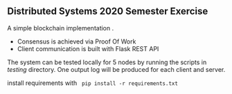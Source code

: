 ## Distributed Systems 2020 Semester Exercise 

A simple blockchain implementation .
* Consensus is achieved via Proof Of Work 
* Client communication is built with Flask REST API

The system can be tested locally for 5 nodes by running the scripts in *testing* directory. One output log will be produced for each client and server. 
 
install requirements with ` pip install -r requirements.txt`
